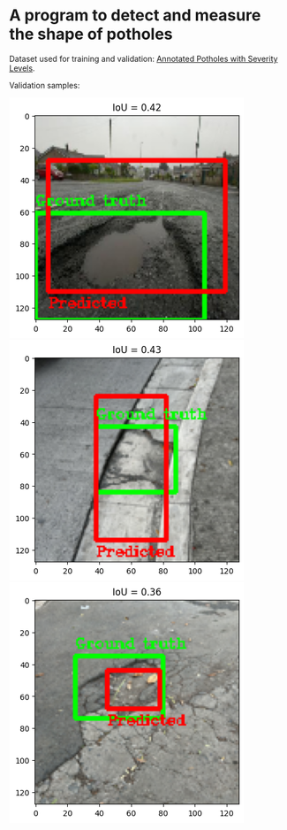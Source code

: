 # A program to detect and measure the shape of potholes

Dataset used for training and validation: [Annotated Potholes with Severity Levels](https://www.kaggle.com/datasets/idanbaru/annotated-potholes-with-severity-levels/data).

Validation samples:

![Validation sample from Kaggle dataset](Sample_images/Sample_images/1.png)
![Validation sample from own dataset](Sample_images/Sample_images/2.png)
![Validation sample from own dataset](Sample_images/Sample_images/3.png)
